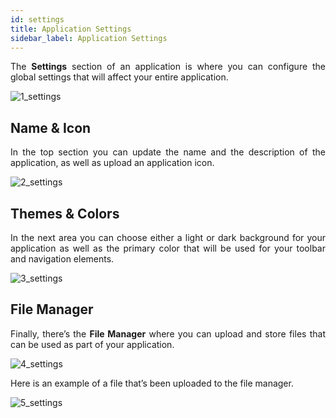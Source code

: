 ```yaml
---
id: settings
title: Application Settings
sidebar_label: Application Settings
---
```


<div style="text-align: justify">

The **Settings** section of an application is where you can configure the global settings that will affect your entire application. 

![1_settings](https://s3.amazonaws.com/cdn.qrvey.com/documentation_assets/ui-docs/others/3.4.7_settings/1_settings.png#thumbnail)

## Name & Icon
In the top section you can update the name and the description of the application, as well as upload an application icon. 

![2_settings](https://s3.amazonaws.com/cdn.qrvey.com/documentation_assets/ui-docs/others/3.4.7_settings/2_settings.png#thumbnail)

## Themes & Colors
In the next area you can choose either a light or dark background for your application as well as the primary color that will be used for your toolbar and navigation elements.

![3_settings](https://s3.amazonaws.com/cdn.qrvey.com/documentation_assets/ui-docs/others/3.4.7_settings/3_settings.png#thumbnail)

## File Manager
Finally, there’s the **File Manager** where you can upload and store files that can be used as part of your application.

![4_settings](https://s3.amazonaws.com/cdn.qrvey.com/documentation_assets/ui-docs/others/3.4.7_settings/4_settings.png#thumbnail)

Here is an example of a file that’s been uploaded to the file manager.

![5_settings](https://s3.amazonaws.com/cdn.qrvey.com/documentation_assets/ui-docs/others/3.4.7_settings/5_settings.png#thumbnail)
